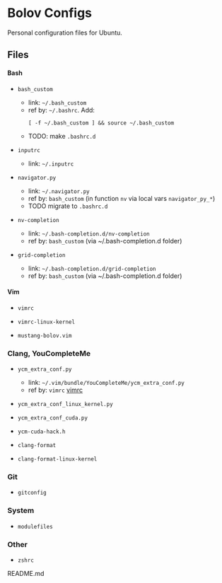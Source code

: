 # Bolov Configs

Personal configuration files for Ubuntu.

## Files

#### Bash

- `bash_custom`
  - link: `~/.bash_custom`
  - ref by: `~/.bashrc`. Add:
    ````
    [ -f ~/.bash_custom ] && source ~/.bash_custom
    ````
  - TODO: make `.bashrc.d`

- `inputrc`
  - link: `~/.inputrc`

- `navigator.py`
  - link: `~/.navigator.py`
  - ref by: `bash_custom` (in function `nv` via local vars `navigator_py_*`)
  - TODO migrate to `.bashrc.d`

- `nv-completion`
  - link: `~/.bash-completion.d/nv-completion`
  - ref by: `bash_custom` (via ~/.bash-completion.d folder)

- `grid-completion`
  - link: `~/.bash-completion.d/grid-completion`
  - ref by: `bash_custom` (via ~/.bash-completion.d folder)

#### Vim

- `vimrc`

- `vimrc-linux-kernel`

- `mustang-bolov.vim`

### Clang, YouCompleteMe

- `ycm_extra_conf.py`
  - link: `~/.vim/bundle/YouCompleteMe/ycm_extra_conf.py`
  - ref by: `vimrc` [vimrc](vimrc)

- `ycm_extra_conf_linux_kernel.py`

- `ycm_extra_conf_cuda.py`

- `ycm-cuda-hack.h`

- `clang-format`

- `clang-format-linux-kernel`

### Git

- `gitconfig`

### System

- `modulefiles`

### Other

- `zshrc`

README.md






